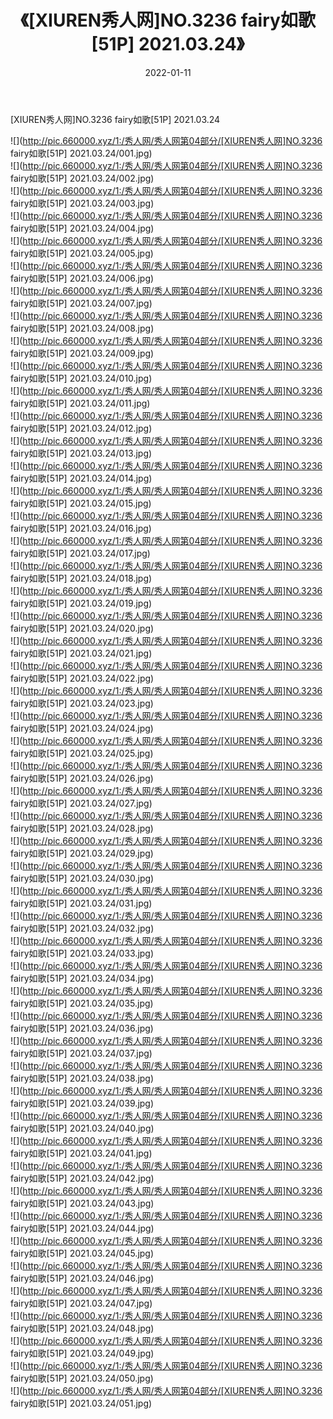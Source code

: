 ﻿---
layout: post
title:  《[XIUREN秀人网]NO.3236 fairy如歌[51P] 2021.03.24》
date:   2022-01-11
img: http://pic.660000.xyz/1:/秀人网/秀人网第04部分/[XIUREN秀人网]NO.3236 fairy如歌[51P] 2021.03.24/000.jpg
categories: [美女, 清纯, 唯美]
---

[XIUREN秀人网]NO.3236 fairy如歌[51P] 2021.03.24

 ![](http://pic.660000.xyz/1:/秀人网/秀人网第04部分/[XIUREN秀人网]NO.3236 fairy如歌[51P] 2021.03.24/001.jpg) <br>![](http://pic.660000.xyz/1:/秀人网/秀人网第04部分/[XIUREN秀人网]NO.3236 fairy如歌[51P] 2021.03.24/002.jpg) <br>![](http://pic.660000.xyz/1:/秀人网/秀人网第04部分/[XIUREN秀人网]NO.3236 fairy如歌[51P] 2021.03.24/003.jpg) <br>![](http://pic.660000.xyz/1:/秀人网/秀人网第04部分/[XIUREN秀人网]NO.3236 fairy如歌[51P] 2021.03.24/004.jpg) <br>![](http://pic.660000.xyz/1:/秀人网/秀人网第04部分/[XIUREN秀人网]NO.3236 fairy如歌[51P] 2021.03.24/005.jpg) <br>![](http://pic.660000.xyz/1:/秀人网/秀人网第04部分/[XIUREN秀人网]NO.3236 fairy如歌[51P] 2021.03.24/006.jpg) <br>![](http://pic.660000.xyz/1:/秀人网/秀人网第04部分/[XIUREN秀人网]NO.3236 fairy如歌[51P] 2021.03.24/007.jpg) <br>![](http://pic.660000.xyz/1:/秀人网/秀人网第04部分/[XIUREN秀人网]NO.3236 fairy如歌[51P] 2021.03.24/008.jpg) <br>![](http://pic.660000.xyz/1:/秀人网/秀人网第04部分/[XIUREN秀人网]NO.3236 fairy如歌[51P] 2021.03.24/009.jpg) <br>![](http://pic.660000.xyz/1:/秀人网/秀人网第04部分/[XIUREN秀人网]NO.3236 fairy如歌[51P] 2021.03.24/010.jpg) <br>![](http://pic.660000.xyz/1:/秀人网/秀人网第04部分/[XIUREN秀人网]NO.3236 fairy如歌[51P] 2021.03.24/011.jpg) <br>![](http://pic.660000.xyz/1:/秀人网/秀人网第04部分/[XIUREN秀人网]NO.3236 fairy如歌[51P] 2021.03.24/012.jpg) <br>![](http://pic.660000.xyz/1:/秀人网/秀人网第04部分/[XIUREN秀人网]NO.3236 fairy如歌[51P] 2021.03.24/013.jpg) <br>![](http://pic.660000.xyz/1:/秀人网/秀人网第04部分/[XIUREN秀人网]NO.3236 fairy如歌[51P] 2021.03.24/014.jpg) <br>![](http://pic.660000.xyz/1:/秀人网/秀人网第04部分/[XIUREN秀人网]NO.3236 fairy如歌[51P] 2021.03.24/015.jpg) <br>![](http://pic.660000.xyz/1:/秀人网/秀人网第04部分/[XIUREN秀人网]NO.3236 fairy如歌[51P] 2021.03.24/016.jpg) <br>![](http://pic.660000.xyz/1:/秀人网/秀人网第04部分/[XIUREN秀人网]NO.3236 fairy如歌[51P] 2021.03.24/017.jpg) <br>![](http://pic.660000.xyz/1:/秀人网/秀人网第04部分/[XIUREN秀人网]NO.3236 fairy如歌[51P] 2021.03.24/018.jpg) <br>![](http://pic.660000.xyz/1:/秀人网/秀人网第04部分/[XIUREN秀人网]NO.3236 fairy如歌[51P] 2021.03.24/019.jpg) <br>![](http://pic.660000.xyz/1:/秀人网/秀人网第04部分/[XIUREN秀人网]NO.3236 fairy如歌[51P] 2021.03.24/020.jpg) <br>![](http://pic.660000.xyz/1:/秀人网/秀人网第04部分/[XIUREN秀人网]NO.3236 fairy如歌[51P] 2021.03.24/021.jpg) <br>![](http://pic.660000.xyz/1:/秀人网/秀人网第04部分/[XIUREN秀人网]NO.3236 fairy如歌[51P] 2021.03.24/022.jpg) <br>![](http://pic.660000.xyz/1:/秀人网/秀人网第04部分/[XIUREN秀人网]NO.3236 fairy如歌[51P] 2021.03.24/023.jpg) <br>![](http://pic.660000.xyz/1:/秀人网/秀人网第04部分/[XIUREN秀人网]NO.3236 fairy如歌[51P] 2021.03.24/024.jpg) <br>![](http://pic.660000.xyz/1:/秀人网/秀人网第04部分/[XIUREN秀人网]NO.3236 fairy如歌[51P] 2021.03.24/025.jpg) <br>![](http://pic.660000.xyz/1:/秀人网/秀人网第04部分/[XIUREN秀人网]NO.3236 fairy如歌[51P] 2021.03.24/026.jpg) <br>![](http://pic.660000.xyz/1:/秀人网/秀人网第04部分/[XIUREN秀人网]NO.3236 fairy如歌[51P] 2021.03.24/027.jpg) <br>![](http://pic.660000.xyz/1:/秀人网/秀人网第04部分/[XIUREN秀人网]NO.3236 fairy如歌[51P] 2021.03.24/028.jpg) <br>![](http://pic.660000.xyz/1:/秀人网/秀人网第04部分/[XIUREN秀人网]NO.3236 fairy如歌[51P] 2021.03.24/029.jpg) <br>![](http://pic.660000.xyz/1:/秀人网/秀人网第04部分/[XIUREN秀人网]NO.3236 fairy如歌[51P] 2021.03.24/030.jpg) <br>![](http://pic.660000.xyz/1:/秀人网/秀人网第04部分/[XIUREN秀人网]NO.3236 fairy如歌[51P] 2021.03.24/031.jpg) <br>![](http://pic.660000.xyz/1:/秀人网/秀人网第04部分/[XIUREN秀人网]NO.3236 fairy如歌[51P] 2021.03.24/032.jpg) <br>![](http://pic.660000.xyz/1:/秀人网/秀人网第04部分/[XIUREN秀人网]NO.3236 fairy如歌[51P] 2021.03.24/033.jpg) <br>![](http://pic.660000.xyz/1:/秀人网/秀人网第04部分/[XIUREN秀人网]NO.3236 fairy如歌[51P] 2021.03.24/034.jpg) <br>![](http://pic.660000.xyz/1:/秀人网/秀人网第04部分/[XIUREN秀人网]NO.3236 fairy如歌[51P] 2021.03.24/035.jpg) <br>![](http://pic.660000.xyz/1:/秀人网/秀人网第04部分/[XIUREN秀人网]NO.3236 fairy如歌[51P] 2021.03.24/036.jpg) <br>![](http://pic.660000.xyz/1:/秀人网/秀人网第04部分/[XIUREN秀人网]NO.3236 fairy如歌[51P] 2021.03.24/037.jpg) <br>![](http://pic.660000.xyz/1:/秀人网/秀人网第04部分/[XIUREN秀人网]NO.3236 fairy如歌[51P] 2021.03.24/038.jpg) <br>![](http://pic.660000.xyz/1:/秀人网/秀人网第04部分/[XIUREN秀人网]NO.3236 fairy如歌[51P] 2021.03.24/039.jpg) <br>![](http://pic.660000.xyz/1:/秀人网/秀人网第04部分/[XIUREN秀人网]NO.3236 fairy如歌[51P] 2021.03.24/040.jpg) <br>![](http://pic.660000.xyz/1:/秀人网/秀人网第04部分/[XIUREN秀人网]NO.3236 fairy如歌[51P] 2021.03.24/041.jpg) <br>![](http://pic.660000.xyz/1:/秀人网/秀人网第04部分/[XIUREN秀人网]NO.3236 fairy如歌[51P] 2021.03.24/042.jpg) <br>![](http://pic.660000.xyz/1:/秀人网/秀人网第04部分/[XIUREN秀人网]NO.3236 fairy如歌[51P] 2021.03.24/043.jpg) <br>![](http://pic.660000.xyz/1:/秀人网/秀人网第04部分/[XIUREN秀人网]NO.3236 fairy如歌[51P] 2021.03.24/044.jpg) <br>![](http://pic.660000.xyz/1:/秀人网/秀人网第04部分/[XIUREN秀人网]NO.3236 fairy如歌[51P] 2021.03.24/045.jpg) <br>![](http://pic.660000.xyz/1:/秀人网/秀人网第04部分/[XIUREN秀人网]NO.3236 fairy如歌[51P] 2021.03.24/046.jpg) <br>![](http://pic.660000.xyz/1:/秀人网/秀人网第04部分/[XIUREN秀人网]NO.3236 fairy如歌[51P] 2021.03.24/047.jpg) <br>![](http://pic.660000.xyz/1:/秀人网/秀人网第04部分/[XIUREN秀人网]NO.3236 fairy如歌[51P] 2021.03.24/048.jpg) <br>![](http://pic.660000.xyz/1:/秀人网/秀人网第04部分/[XIUREN秀人网]NO.3236 fairy如歌[51P] 2021.03.24/049.jpg) <br>![](http://pic.660000.xyz/1:/秀人网/秀人网第04部分/[XIUREN秀人网]NO.3236 fairy如歌[51P] 2021.03.24/050.jpg) <br>![](http://pic.660000.xyz/1:/秀人网/秀人网第04部分/[XIUREN秀人网]NO.3236 fairy如歌[51P] 2021.03.24/051.jpg) <br>